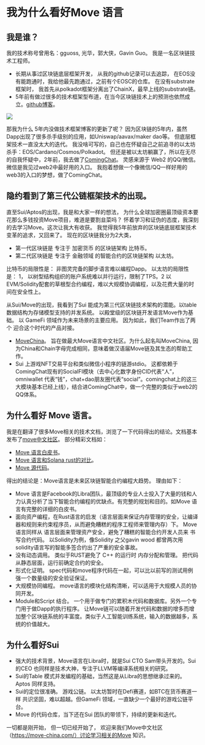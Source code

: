 # 我为什么看好Move 语言

## 我是谁？
我的技术称号曾用名：gguoss, 光华，郭大侠，Gavin Guo。 我是一名区块链技术工程师。
- 长期从事过区块链底层框架开发， 从我的github记录可以去追踪， 在EOS没有能跑通时，我给他最先跑通过，之前有个EOSC的仓库。 在没有substrate框架时， 我首先从polkadot框架分离出了ChainX，最早上线的substrate链。
- 5年前有做过很多的技术框架型布道，在当今区块链技术上的预测也依然成立。[github博客](https://gguoss.github.io/)。

![](https://github.com/coming-chat/Move-white-paper/blob/main/gguoss%20%E9%A2%84%E6%B5%8B.jpeg)

那我为什么 5年内没做技术框架博客的更新了呢？ 因为区块链的5年内，虽然Dapp出现了很多杀手级别的应用，如Uniswap/aavax/maker dao等。 但底层框架技术一直没太大的迭代。
我没啥可写的，自己也在怀疑自己之前追寻的以太坊杀手：EOS/Cardano/Cosmos/Polkadot。 但还是被以太坊躺赢了，所以在无尽的自我怀疑中，2年前，我去做了[ComingChat](https://coming.chat/)。 灵感来源于 Web2 的QQ/微信。 微信是我见过web2中最好用的入口。 我抱着想做一个像微信/QQ一样好用的web3的入口的梦想，做了ComingChat。

## 隐约看到了第三代公链框架技术的出现。
直至Sui/Aptos的出现，我是和大家一样的想法， 为什么全球加密圈最顶级资本要花那么多钱投资Move项目，难道是要割韭菜吗？ 怀着学习和证伪的态度，我深刻的去学习Move。这次让我大有收获。
我觉得我5年前放弃的区块链底层框架技术变革的追求，又回来了。 现在的区块链我分为2大类，
- 第一代区块链是 专注于 加密货币 的区块链架构 比特币。
- 第二代区块链是 专注于 金融领域 的智能合约的区块链架构 以太坊。

比特币的局限性是： 非图灵完备的脚步语言难以编程Dapp。 
以太坊的局限性是： 1， 以树型结构组织的账户系统难以并行运行，限制了TPS。2 以EVM/Solidity配套的草根型合约编程，难以大规模协调编程，以及花费大量的时间在安全性上。

从Sui/Move的出现，我看到了Sui 能成为第三代区块链技术架构的潜能。以table数据结构为存储模型支持的并发系统。 以殿堂级的区块链开发语言Move作为基础。 以 GameFi 领域作为未来场景的主要应用。
因为如此，我们Team作出了两个 迎合这个时代的产品对接。
- [MoveChina](https://move-china.com/)。 旨在做最大Move语言中文社区。为什么起名叫MoveChina, 因为China和Chain字母完成相同，意味着做汉语届Move链及其生态的帮助工作。
- Sui 上游戏NFT交易平台和类似微信小程序的链游stdio。 这都依赖于ComingChat现有的SocialFI模块（去中心化数字身份CID代表“人”，omniwallet 代表“钱”，chat+dao朋友圈代表“social”。comingchat上的这三大模块基本已经上线），结合进ComingChat中，做一个完整的类似于web2的QQ体系。

## 为什么看好 Move 语言。
我是在翻译了很多Move相关的技术文档，浏览了一下代码得出的结论。文档基本发布了[move中文社区](https://move-china.com/)。
部分精彩文档如：
- [Move 语言白皮书](https://move-china.com/topic/67)。
- [Move 语言和Solana rust的对比](https://move-china.com/topic/108)。
- [Move 源代码](https://github.com/move-language/move)。

得出的结论是：Move语言是未来区块链智能合约编程大趋势。
理由如下：
- Move 语言是Facebook的Libra团队，最顶级的专业人士投入了大量的钱和人力认真分析了当下智能合约编程的优缺点。有完整的规划和目的。如Move 语言有完整的详细的白皮书。
- 面向资产编程，在Rust语言的启发（语言层面来保证内存管理的安全，让编译器和规则来约束程序员，从而避免糟糕的程序工程师来管理内存）下。 Move语言同样从 语言层面来管理资产安全，避免了糟糕的智能合约开发人员来 书写合约代码。 以Solidity为例，像Solidity 之父gavin wood 都曾两次用solidity语言写的智能多签合约出了严重的安全事故。
- 没有动态调用。 类似于RUST避免了 C++ 的运行时 内存分配和管理。 把代码从静态层面，运行前确定合约的安全。
- 形式化证明。 spec代码和move程序代码在一起，可以比以前写的测试用例 强一个数量级的安全验证保证。
- 大规模协同编程。 move语言的模块化结构清晰，可以适用于大规模人员的协同开发。
- Module和Script 结合。 一个用于做专门的累积木代码和数据库。另外一个专门用于做Dapp的执行程序。 让Move链可以随着开发代码和数据的增多而增加整个区块链系统的丰富度。类似于人工智能训练系统，输入的数据越多，系统的价值越大。

## 为什么看好Sui

- 强大的技术背景，Move语言在Libra时，就是Sui CTO Sam带头开发的。Sui的CEO 也同样是技术大神，专注于LLVM等编译系统相关的研究。
- Sui的Table 模式并发编程的基础，当然这是从Libra的思想继承过来的。 Aptos 同样支持。
- Sui的定位很准确。 游戏公链。 以太坊暂时在Defi赛道，如BTC在货币赛道一样 共识坚固，难以超越。但GameFi 领域，一直缺少一个最好的游戏公链平台。 
- Move 的代码仓库，当下还在Sui 团队的带领下，持续的更新和迭代。

一切都是刚开始， 但一切已经开始了， 欢迎来我们Move中文社区（https://move-china.com/）讨论学习相关的Move 知识。

